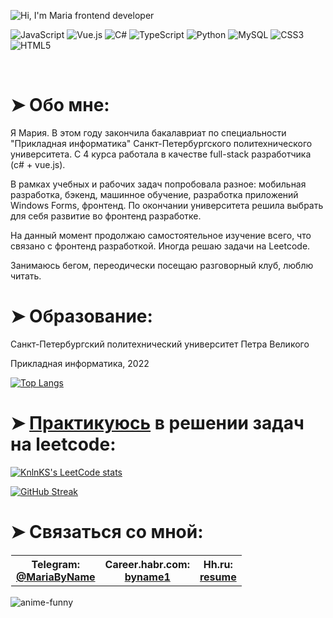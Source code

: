 <!--
**MariaPtrv/MariaPtrv** is a ✨ _special_ ✨ repository because its `README.md` (this file) appears on your GitHub profile.

Here are some ideas to get you started:

- 🔭 I’m currently working on ...
- 🌱 I’m currently learning ...
- 👯 I’m looking to collaborate on ...
- 🤔 I’m looking for help with ...
- 💬 Ask me about ...
- 📫 How to reach me: ...
- 😄 Pronouns: ...
- ⚡ Fun fact: ...
-->


<!--![Hi, I'm Maria frontend developer](https://user-images.githubusercontent.com/58878188/183631022-a0515d29-2aec-4b4a-b830-e6d2936572db.gif)-->



![Hi, I'm Maria frontend developer](https://user-images.githubusercontent.com/58878188/188247064-cdf32ce0-1c88-4069-93db-a7f2cc6777d9.gif)



![JavaScript](https://img.shields.io/badge/javascript-%23323330.svg?style=for-the-badge&logo=javascript&logoColor=%23F7DF1E)
![Vue.js](https://img.shields.io/badge/vuejs-%2335495e.svg?style=for-the-badge&logo=vuedotjs&logoColor=%234FC08D)
![C#](https://img.shields.io/badge/c%23-%23239120.svg?style=for-the-badge&logo=c-sharp&logoColor=white)
![TypeScript](https://img.shields.io/badge/typescript-%23007ACC.svg?style=for-the-badge&logo=typescript&logoColor=white)
![Python](https://img.shields.io/badge/python-3670A0?style=for-the-badge&logo=python&logoColor=ffdd54)
![MySQL](https://img.shields.io/badge/mysql-%2300f.svg?style=for-the-badge&logo=mysql&logoColor=white)
![CSS3](https://img.shields.io/badge/css3-%231572B6.svg?style=for-the-badge&logo=css3&logoColor=white)
![HTML5](https://img.shields.io/badge/html5-%23E34F26.svg?style=for-the-badge&logo=html5&logoColor=white)

<br>
<h1>➤ Обо мне: </h1>
<p>Я Мария. В этом году закончила бакалавриат по специальности "Прикладная информатика"  Санкт-Петербургского политехнического университета. С 4 курса работала в качестве full-stack разработчика (c# + vue.js). 

В рамках учебных и рабочих задач попробовала разное: мобильная разработка, бэкенд, машинное обучение, разработка приложений Windows Forms, фронтенд.
По окончании университета решила выбрать для себя развитие во фронтенд разработке.

На данный момент продолжаю самостоятельное изучение всего, что связано с фронтенд разработкой. Иногда решаю задачи на Leetcode.

Занимаюсь бегом, переодически посещаю разговорный клуб, люблю читать.</p>


<h1>➤ Образование: </h1>
<p>Санкт-Петербургский политехнический университет Петра Великого</p>
<p>Прикладная информатика, 2022 </p>


[![Top Langs](https://github-readme-stats.vercel.app/api/top-langs/?username=MariaPtrv&layout=compact&theme=github_dark&hide_border=true&show_icons=true&include_all_commits=true)](https://github.com/MariaPtrv)
<h1>➤ <a href='https://github.com/MariaPtrv/leetcode_Kotlin'>Практикуюсь</a> в решении задач на leetcode:</h1>

[![KnlnKS's LeetCode stats](https://leetcode-stats-six.vercel.app/api?username=MariaPtrv&theme=dark)](https://github.com/KnlnKS/leetcode-stats)


[![GitHub Streak](http://github-readme-streak-stats.herokuapp.com?user=MariaPtrv&theme=tokyonight&hide_border=true&date_format=j%20M%5B%20Y%5D)](https://git.io/streak-stats)

<p></p>
<h1>➤ Связаться со мной: </h1>
<table style="width: 100%; border: 1px solid transparent;">
<tr>
  <th>Telegram:<br> <a href='https://t.me/MariaByName'>@MariaByName</a></th>
  <th>Career.habr.com:<br> <a href='https://career.habr.com/byname1'>byname1</a></th>
  <th>Hh.ru:<br> <a href='https://spb.hh.ru/resume/fa8b39e2ff0b264b520039ed1f4c754f704941'>resume</a></th>
</tr>
</table>

![anime-funny](https://user-images.githubusercontent.com/58878188/175789265-3b1de2d1-0a95-4f3d-b906-58ff17353cd9.gif)
                                                                                                                                         
